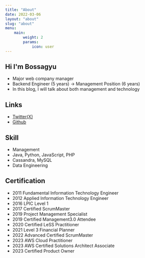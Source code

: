 ```yaml
---
title: "About"
date: 2022-03-06
layout: "about"
slug: "about"
menu:
    main:
        weight: 2
        params: 
            icon: user
---
```

## Hi I'm Bossagyu
* Major web company manager
* Backend Engineer (5 years) → Management Position (6 years)
* In this blog, I will talk about both management and technology

## Links
* [Twitter(X)](https://twitter.com/bossagyu)
* [Github](https://github.com/bossagyu)

## Skill
* Management
* Java, Python, JavaScript, PHP
* Cassandra, MySQL
* Data Engineering

## Certification
* 2011 Fundamental Information Technology Engineer
* 2012 Applied Information Technology Engineer
* 2016 LPIC Level 1
* 2017 Certified ScrumMaster
* 2019 Project Management Specialist
* 2019 Certified Management3.0 Attendee
* 2020 Certified LeSS Practitioner
* 2021 Level 3 Financial Planner
* 2022 Advanced Certified ScrumMaster
* 2023 AWS Cloud Practitioner
* 2023 AWS Certified Solutions Architect Associate
* 2023 Certified Product Owner
